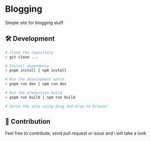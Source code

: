 # Blogging

Simple site for blogging stuff

## 🛠️ Development

```bash
# Clone the repository
> git clone ...

# Install dependency
> pnpm install | npm install

# Run the development watch
> pnpm run dev | npm run dev

# Run the production build
> pnpm run build | npm run build

# Serve the site using drag and drop to browser
```

## 🌟 Contribution

Feel free to contribute, send pull request or issue and i will take a look
